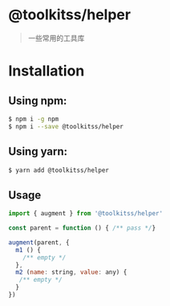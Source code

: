 # @toolkitss/helper

> 一些常用的工具库

# Installation

## Using npm:

```zsh
$ npm i -g npm
$ npm i --save @toolkitss/helper
```

## Using yarn:

```zsh
$ yarn add @toolkitss/helper
```

## Usage

```js
import { augment } from '@toolkitss/helper'

const parent = function () { /** pass */}

augment(parent, {
  m1 () {
    /** empty */
  },
  m2 (name: string, value: any) {
   /** empty */
  }
})
```
